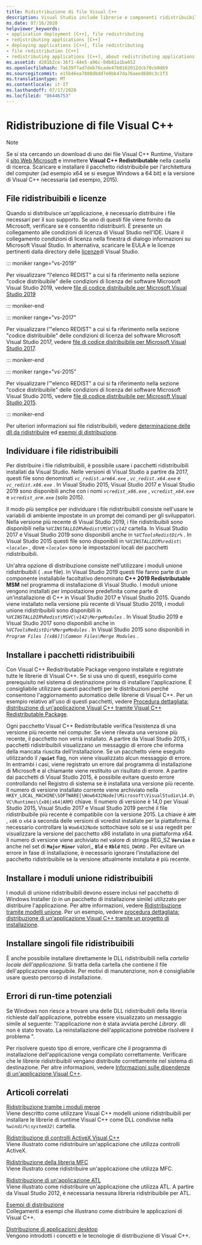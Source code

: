 ```yaml
---
title: Ridistribuzione di file Visual C++
description: Visual Studio include librerie e componenti ridistribuibili che è possibile distribuire con l'app.
ms.date: 07/16/2020
helpviewer_keywords:
- application deployment [C++], file redistributing
- redistributing applications [C++]
- deploying applications [C++], file redistributing
- file redistribution [C++]
- redistributing applications [C++], about redistributing applications
ms.assetid: d201b2ce-36f1-44e5-a96c-0db81a1ba652
ms.openlocfilehash: 7a639f7ad7deb76cade47b0162012dcb70cb0d69
ms.sourcegitcommit: e15b46ea7888dbdd7e0bb47da76aeed680c3c1f3
ms.translationtype: MT
ms.contentlocale: it-IT
ms.lasthandoff: 07/17/2020
ms.locfileid: "86446753"
---
```

# <a name="redistributing-visual-c-files"></a>Ridistribuzione di file Visual C++

> [!NOTE]
> Se si sta cercando un download di uno dei file Visual C++ Runtime, Visitare il [sito Web Microsoft](https://www.microsoft.com/) e immettere **Visual C++ Redistributable** nella casella di ricerca. Scaricare e installare il pacchetto ridistribuibile per l'architettura del computer (ad esempio x64 se si esegue Windows a 64 bit) e la versione di Visual C++ necessaria (ad esempio, 2015).

## <a name="redistributable-files-and-licensing"></a>File ridistribuibili e licenze

Quando si distribuisce un'applicazione, è necessario distribuire i file necessari per il suo supporto. Se uno di questi file viene fornito da Microsoft, verificare se è consentito ridistribuirli. È presente un collegamento alle condizioni di licenza di Visual Studio nell'IDE. Usare il collegamento condizioni di licenza nella finestra di dialogo informazioni su Microsoft Visual Studio. In alternativa, scaricare le EULA e le licenze pertinenti dalla directory delle [licenze](https://visualstudio.microsoft.com/license-terms/)di Visual Studio.

::: moniker range="vs-2019"

Per visualizzare "l'elenco REDIST" a cui si fa riferimento nella sezione "codice distribuibile" delle condizioni di licenza del software Microsoft Visual Studio 2019, vedere [file di codice distribuibile per Microsoft Visual Studio 2019](/visualstudio/releases/2019/redistribution#-distributable-code-files-for-visual-studio-2019)

::: moniker-end

::: moniker range="vs-2017"

Per visualizzare l'"elenco REDIST" a cui si fa riferimento nella sezione "codice distribuibile" delle condizioni di licenza del software Microsoft Visual Studio 2017, vedere [file di codice distribuibile per Microsoft Visual Studio 2017](/visualstudio/productinfo/2017-redistribution-vs#-distributable-code-files-for-visual-studio-2017).

::: moniker-end

::: moniker range="vs-2015"

Per visualizzare l'"elenco REDIST" a cui si fa riferimento nella sezione "codice distribuibile" delle condizioni di licenza del software Microsoft Visual Studio 2015, vedere [file di codice distribuibile per Microsoft Visual Studio 2015](/visualstudio/productinfo/2015-redistribution-vs#-distributable-code-files-for-visual-studio-2015).

::: moniker-end

Per ulteriori informazioni sui file ridistribuibili, vedere [determinazione delle dll da ridistribuire](determining-which-dlls-to-redistribute.md) ed [esempi di distribuzione](deployment-examples.md).

## <a name="locate-the-redistributable-files"></a>Individuare i file ridistribuibili

Per distribuire i file ridistribuibili, è possibile usare i pacchetti ridistribuibili installati da Visual Studio. Nelle versioni di Visual Studio a partire da 2017, questi file sono denominati *`vc_redist.arm64.exe`* , *`vc_redist.x64.exe`* e *`vc_redist.x86.exe`* . In Visual Studio 2015, Visual Studio 2017 e Visual Studio 2019 sono disponibili anche con i nomi *`vcredist_x86.exe`* , *`vcredist_x64.exe`* e *`vcredist_arm.exe`* (solo 2015).

Il modo più semplice per individuare i file ridistribuibili consiste nell'usare le variabili di ambiente impostate in un prompt dei comandi per gli sviluppatori. Nella versione più recente di Visual Studio 2019, i file ridistribuibili sono disponibili nella *`%VCINSTALLDIR%Redist\MSVC\v142`* cartella. In Visual Studio 2017 e Visual Studio 2019 sono disponibili anche in *`%VCToolsRedistDir%`* . In Visual Studio 2015 questi file sono disponibili in *`%VCINSTALLDIR%redist\<locale>`* , dove *`<locale>`* sono le impostazioni locali dei pacchetti ridistribuibili.

Un'altra opzione di distribuzione consiste nell'utilizzare i moduli unione ridistribuibili ( *`.msm`* file). In Visual Studio 2019 questi file fanno parte di un componente installabile facoltativo denominato **C++ 2019 Redistributable MSM** nel programma di installazione di Visual Studio. I moduli unione vengono installati per impostazione predefinita come parte di un'installazione di C++ in Visual Studio 2017 e Visual Studio 2015. Quando viene installato nella versione più recente di Visual Studio 2019, i moduli unione ridistribuibili sono disponibili in *`%VCINSTALLDIR%Redist\MSVC\v142\MergeModules`* . In Visual Studio 2019 e Visual Studio 2017 sono disponibili anche in *`%VCToolsRedistDir%MergeModules`* . In Visual Studio 2015 sono disponibili in *`Program Files [(x86)]\Common Files\Merge Modules`* .

## <a name="install-the-redistributable-packages"></a>Installare i pacchetti ridistribuibili

Con Visual C++ Redistributable Package vengono installate e registrate tutte le librerie di Visual C++. Se si usa uno di questi, eseguirlo come prerequisito nel sistema di destinazione prima di installare l'applicazione. È consigliabile utilizzare questi pacchetti per le distribuzioni perché consentono l'aggiornamento automatico delle librerie di Visual C++. Per un esempio relativo all'uso di questi pacchetti, vedere [Procedura dettagliata: distribuzione di un'applicazione Visual C++ tramite Visual C++ Redistributable Package](deploying-visual-cpp-application-by-using-the-vcpp-redistributable-package.md).

Ogni pacchetto Visual C++ Redistributable verifica l’esistenza di una versione più recente nel computer. Se viene rilevata una versione più recente, il pacchetto non verrà installato. A partire da Visual Studio 2015, i pacchetti ridistribuibili visualizzano un messaggio di errore che informa della mancata riuscita dell’installazione. Se un pacchetto viene eseguito utilizzando il **`/quiet`** flag, non viene visualizzato alcun messaggio di errore. In entrambi i casi, viene registrato un errore dal programma di installazione di Microsoft e al chiamante viene restituito un risultato di errore. A partire dai pacchetti di Visual Studio 2015, è possibile evitare questo errore controllando nel Registro di sistema se è installata una versione più recente. Il numero di versione installato corrente viene archiviato nella `HKEY_LOCAL_MACHINE\SOFTWARE[\Wow6432Node]\Microsoft\VisualStudio\14.0\VC\Runtimes\{x86|x64|ARM}` chiave. Il numero di versione è 14,0 per Visual Studio 2015, Visual Studio 2017 e Visual Studio 2019 perché il file ridistribuibile più recente è compatibile con la versione 2015. La chiave è `ARM` , `x86` o `x64` a seconda delle versioni di vcredist installate per la piattaforma. È necessario controllare la `Wow6432Node` sottochiave solo se si usa regedit per visualizzare la versione del pacchetto x86 installato in una piattaforma x64. Il numero di versione viene archiviato nel valore di stringa REG_SZ **`Version`** e anche nel set di **`Major`** **`Minor`** valori,, **`Bld`** e **`Rbld`** `REG_DWORD` . Per evitare un errore in fase di installazione, è necessario ignorare l'installazione del pacchetto ridistribuibile se la versione attualmente installata è più recente.

## <a name="install-the-redistributable-merge-modules"></a>Installare i moduli unione ridistribuibili

I moduli di unione ridistribuibili devono essere inclusi nel pacchetto di Windows Installer (o in un pacchetto di installazione simile) utilizzato per distribuire l'applicazione. Per altre informazioni, vedere [Ridistribuzione tramite modelli unione](redistributing-components-by-using-merge-modules.md). Per un esempio, vedere [procedura dettagliata: distribuzione di un'applicazione Visual C++ tramite un progetto di installazione](walkthrough-deploying-a-visual-cpp-application-by-using-a-setup-project.md).

## <a name="install-individual-redistributable-files"></a>Installare singoli file ridistribuibili

È anche possibile installare direttamente le DLL ridistribuibili nella *cartella locale dell'applicazione*. Si tratta della cartella che contiene il file dell'applicazione eseguibile. Per motivi di manutenzione, non è consigliabile usare questo percorso di installazione.

## <a name="potential-run-time-errors"></a>Errori di run-time potenziali

Se Windows non riesce a trovare una delle DLL ridistribuibili della libreria richieste dall'applicazione, potrebbe essere visualizzato un messaggio simile al seguente: "l'applicazione non è stata avviata perché *Library*. dll non è stato trovato. La reinstallazione dell'applicazione potrebbe risolvere il problema ".

Per risolvere questo tipo di errore, verificare che il programma di installazione dell'applicazione venga compilato correttamente. Verificare che le librerie ridistribuibili vengano distribuite correttamente nel sistema di destinazione. Per altre informazioni, vedere [Informazioni sulle dipendenze di un'applicazione Visual C++](understanding-the-dependencies-of-a-visual-cpp-application.md).

## <a name="related-articles"></a>Articoli correlati

[Ridistribuzione tramite i moduli merge](redistributing-components-by-using-merge-modules.md)\
Viene descritto come utilizzare Visual C++ modelli unione ridistribuibili per installare le librerie di runtime Visual C++ come DLL condivise nella *`%windir%\system32\`* cartella.

[Ridistribuzione di controlli ActiveX Visual C++](redistributing-visual-cpp-activex-controls.md)\
Viene illustrato come ridistribuire un'applicazione che utilizza controlli ActiveX.

[Ridistribuzione della libreria MFC](redistributing-the-mfc-library.md)\
Viene illustrato come ridistribuire un'applicazione che utilizza MFC.

[Ridistribuzione di un'applicazione ATL](redistributing-an-atl-application.md)\
Viene illustrato come ridistribuire un'applicazione che utilizza ATL. A partire da Visual Studio 2012, è necessaria nessuna libreria ridistribuibile per ATL.

[Esempi di distribuzione](deployment-examples.md)\
Collegamenti a esempi che illustrano come distribuire le applicazioni di Visual C++.

[Distribuzione di applicazioni desktop](deploying-native-desktop-applications-visual-cpp.md)\
Vengono introdotti i concetti e le tecnologie di distribuzione di Visual C++.

